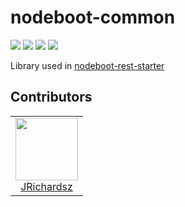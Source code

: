 # nodeboot-common

![](./coverage/lines.svg) ![](./coverage/statements.svg) ![](./coverage/branches.svg) ![](./coverage/functions.svg)

Library used in [nodeboot-rest-starter](https://github.com/nodeboot/nodeboot-rest-starter) 

## Contributors

<table>
  <tbody>
    <td style="text-align: center;" >
      <img src="https://avatars0.githubusercontent.com/u/3322836?s=460&v=4" width="100px;"/>
      <br />
      <label><a href="http://jrichardsz.github.io/">JRichardsz</a></label>
      <br />
    </td>    
  </tbody>
</table>
